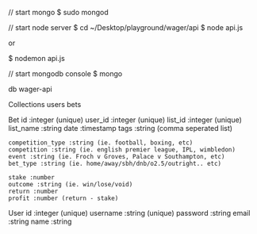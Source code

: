 // start mongo
$ sudo mongod

// start node server
$ cd ~/Desktop/playground/wager/api
$ node api.js

or

$ nodemon api.js

// start mongodb console
$ mongo



db
    wager-api

Collections
    users
    bets

Bet
    id :integer (unique)
    user_id :integer (unique)
    list_id :integer (unique)
    list_name :string
    date :timestamp
    tags :string (comma seperated list)

    competition_type :string (ie. football, boxing, etc)
    competition :string (ie. english premier league, IPL, wimbledon)
    event :string (ie. Froch v Groves, Palace v Southampton, etc)
    bet_type :string (ie. home/away/sbh/dnb/o2.5/outright.. etc)

    stake :number
    outcome :string (ie. win/lose/void)
    return :number
    profit :number (return - stake)

User
    id :integer (unique)
    username :string (unique)
    password :string
    email :string
    name :string

